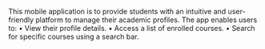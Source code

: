 This mobile application is to provide students with an intuitive and user-friendly platform to manage their academic profiles. 
The app enables users to: 
•	View their profile details. 
•	Access a list of enrolled courses. 
•	Search for specific courses using a search bar.
